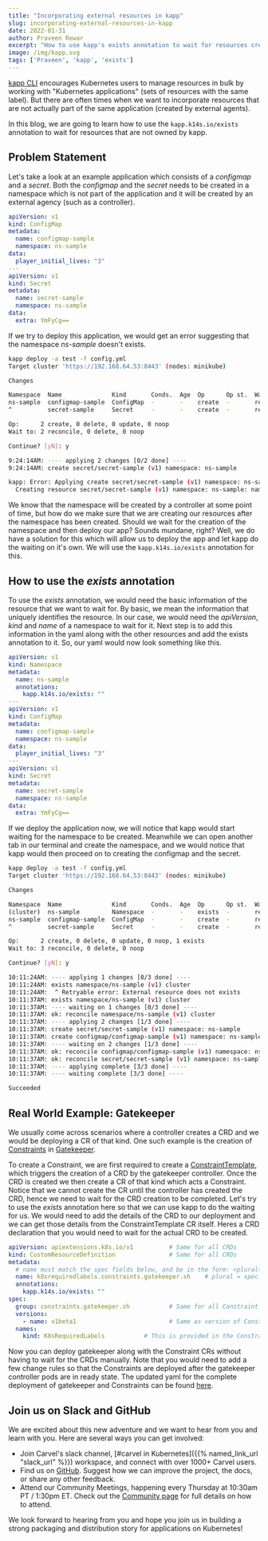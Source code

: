 ```yaml
---
title: "Incorporating external resources in kapp"
slug: incorporating-external-resources-in-kapp
date: 2022-01-31
author: Praveen Rewar
excerpt: "How to use kapp's exists annotation to wait for resources created outside of direct configuration"
image: /img/kapp.svg
tags: ['Praveen', 'kapp', 'exists']
---
```


[kapp CLI](https://carvel.dev/kapp) encourages Kubernetes users to manage resources in bulk by working with "Kubernetes applications" (sets of resources with the same label). But there are often times when we want to incorporate resources that are not actually part of the same application (created by external agents). 

In this blog, we are going to learn how to use the `kapp.k14s.io/exists` annotation to wait for resources that are not owned by kapp.

## Problem Statement
Let's take a look at an example application which consists of a _configmap_ and a _secret_. Both the _configmap_ and the _secret_ needs to be created in a namespace which is not part of the application and it will be created by an external agency (such as a controller).

```yaml
apiVersion: v1
kind: ConfigMap
metadata:
  name: configmap-sample
  namespace: ns-sample
data:
  player_initial_lives: "3"
---
apiVersion: v1
kind: Secret
metadata:
  name: secret-sample
  namespace: ns-sample
data:
  extra: YmFyCg==
```

If we try to deploy this application, we would get an error suggesting that the namespace _ns-sample_ doesn't exists.

```bash
kapp deploy -a test -f config.yml
Target cluster 'https://192.168.64.53:8443' (nodes: minikube)

Changes

Namespace  Name              Kind       Conds.  Age  Op      Op st.  Wait to    Rs  Ri
ns-sample  configmap-sample  ConfigMap  -       -    create  -       reconcile  -   -
^          secret-sample     Secret     -       -    create  -       reconcile  -   -

Op:      2 create, 0 delete, 0 update, 0 noop
Wait to: 2 reconcile, 0 delete, 0 noop

Continue? [yN]: y

9:24:14AM: ---- applying 2 changes [0/2 done] ----
9:24:14AM: create secret/secret-sample (v1) namespace: ns-sample

kapp: Error: Applying create secret/secret-sample (v1) namespace: ns-sample:
  Creating resource secret/secret-sample (v1) namespace: ns-sample: namespaces "ns-sample" not found (reason: NotFound)
```

We know that the namespace will be created by a controller at some point of time, but how do we make sure that we are creating our resources after the namespace has been created. Should we wait for the creation of the namespace and then deploy our app? Sounds mundane, right? Well, we do have a solution for this which will allow us to deploy the app and let kapp do the waiting on it's own. We will use the `kapp.k14s.io/exists` annotation for this.

## How to use the _exists_ annotation
To use the _exists_ annotation, we would need the basic information of the resource that we want to wait for. By basic, we mean the information that uniquely identifies the resource. In our case, we would need the _apiVersion_, _kind_ and _name_ of a namespace to wait for it.
Next step is to add this information in the yaml along with the other resources and add the exists annotation to it. So, our yaml would now look something like this.

```yaml
apiVersion: v1
kind: Namespace
metadata:
  name: ns-sample
  annotations:
    kapp.k14s.io/exists: ""
---
apiVersion: v1
kind: ConfigMap
metadata:
  name: configmap-sample
  namespace: ns-sample
data:
  player_initial_lives: "3"
---
apiVersion: v1
kind: Secret
metadata:
  name: secret-sample
  namespace: ns-sample
data:
  extra: YmFyCg==
```

If we deploy the application now, we will notice that kapp would start waiting for the namespace to be created. Meanwhile we can open another tab in our terminal and create the namespace, and we would notice that kapp would then proceed on to creating the configmap and the secret.

```bash
kapp deploy -a test -f config.yml
Target cluster 'https://192.168.64.53:8443' (nodes: minikube)

Changes

Namespace  Name              Kind       Conds.  Age  Op      Op st.  Wait to    Rs  Ri
(cluster)  ns-sample         Namespace  -       -    exists  -       reconcile  -   -
ns-sample  configmap-sample  ConfigMap  -       -    create  -       reconcile  -   -
^          secret-sample     Secret     -       -    create  -       reconcile  -   -

Op:      2 create, 0 delete, 0 update, 0 noop, 1 exists
Wait to: 3 reconcile, 0 delete, 0 noop

Continue? [yN]: y

10:11:24AM: ---- applying 1 changes [0/3 done] ----
10:11:24AM: exists namespace/ns-sample (v1) cluster
10:11:24AM:  ^ Retryable error: External resource does not exists
10:11:37AM: exists namespace/ns-sample (v1) cluster
10:11:37AM: ---- waiting on 1 changes [0/3 done] ----
10:11:37AM: ok: reconcile namespace/ns-sample (v1) cluster
10:11:37AM: ---- applying 2 changes [1/3 done] ----
10:11:37AM: create secret/secret-sample (v1) namespace: ns-sample
10:11:37AM: create configmap/configmap-sample (v1) namespace: ns-sample
10:11:37AM: ---- waiting on 2 changes [1/3 done] ----
10:11:37AM: ok: reconcile configmap/configmap-sample (v1) namespace: ns-sample
10:11:37AM: ok: reconcile secret/secret-sample (v1) namespace: ns-sample
10:11:37AM: ---- applying complete [3/3 done] ----
10:11:37AM: ---- waiting complete [3/3 done] ----

Succeeded
```

## Real World Example: Gatekeeper

We usually come across scenarios where a controller creates a CRD and we would be deploying a CR of that kind. One such example is the creation of [Constraints](https://open-policy-agent.github.io/gatekeeper/website/docs/howto#constraints) in [Gatekeeper](https://open-policy-agent.github.io/gatekeeper/website/docs/).

To create a Constraint, we are first required to create a [ConstraintTemplate](https://open-policy-agent.github.io/gatekeeper/website/docs/howto#constraint-templates), which triggers the creation of a CRD by the gatekeeper controller. Once the CRD is created we then create a CR of that kind which acts a Constraint. Notice that we cannot create the CR until the controller has created the CRD, hence we need to wait for the CRD creation to be completed. Let's try to use the _exists_ annotation here so that we can use kapp to do the waiting for us.
We would need to add the details of the CRD to our deployment and we can get those details from the ConstraintTemplate CR itself. Heres a CRD declaration that you would need to wait for the actual CRD to be created. 

```yaml
apiVersion: apiextensions.k8s.io/v1          # Same for all CRDs
kind: CustomResourceDefinition               # Same for all CRDs 
metadata:
  # name must match the spec fields below, and be in the form: <plural>.<group>
  name: k8srequiredlabels.constraints.gatekeeper.sh    # plural = spec.names.kind (in lowercase)
  annotations:
    kapp.k14s.io/exists: ""
spec:
  group: constraints.gatekeeper.sh           # Same for all Constraint CRDs
  versions:
    - name: v1beta1                          # Same as version of ConstraintTemplate CR
  names:
    kind: K8sRequiredLabels           # This is provided in the ConstraintTemplate CR
```

Now you can deploy gatekeeper along with the Constraint CRs without having to wait for the CRDs manually. Note that you would need to add a few change rules so that the Constraints are deployed after the gatekeeper controller pods are in ready state. The updated yaml for the complete deployment of gatekeeper and Constraints can be found [here](https://gist.github.com/praveenrewar/a97820ecef7a79ef13b2f7125421c723).


## Join us on Slack and GitHub

We are excited about this new adventure and we want to hear from you and learn with you. Here are several ways you can get involved:

* Join Carvel's slack channel, [#carvel in Kubernetes]({{% named_link_url "slack_url" %}}) workspace, and connect with over 1000+ Carvel users.
* Find us on [GitHub](https://github.com/vmware-tanzu/carvel). Suggest how we can improve the project, the docs, or share any other feedback.
* Attend our Community Meetings, happening every Thursday at 10:30am PT / 1:30pm ET. Check out the [Community page](/community/) for full details on how to attend.

We look forward to hearing from you and hope you join us in building a strong packaging and distribution story for applications on Kubernetes!
